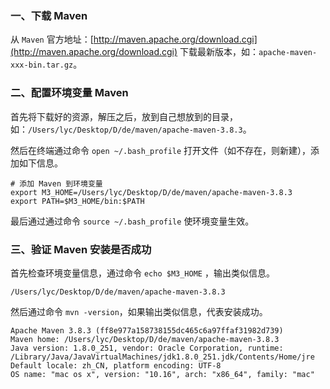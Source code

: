 ### 一、下载 Maven

从 `Maven` 官方地址：[http://maven.apache.org/download.cgi](http://maven.apache.org/download.cgi) 下载最新版本，如：`apache-maven-xxx-bin.tar.gz`。



### 二、配置环境变量 Maven 

首先将下载好的资源，解压之后，放到自己想放到的目录，如：`/Users/lyc/Desktop/D/de/maven/apache-maven-3.8.3`。



然后在终端通过命令 `open ~/.bash_profile` 打开文件（如不存在，则新建），添加如下信息。

```shell
# 添加 Maven 到环境变量
export M3_HOME=/Users/lyc/Desktop/D/de/maven/apache-maven-3.8.3
export PATH=$M3_HOME/bin:$PATH
```



最后通过通过命令 `source ~/.bash_profile` 使环境变量生效。



### 三、验证 Maven 安装是否成功

首先检查环境变量信息，通过命令 `echo $M3_HOME` ，输出类似信息。

```shell
/Users/lyc/Desktop/D/de/maven/apache-maven-3.8.3
```



然后通过命令 `mvn -version`，如果输出类似信息，代表安装成功。

```shell
Apache Maven 3.8.3 (ff8e977a158738155dc465c6a97ffaf31982d739)
Maven home: /Users/lyc/Desktop/D/de/maven/apache-maven-3.8.3
Java version: 1.8.0_251, vendor: Oracle Corporation, runtime: /Library/Java/JavaVirtualMachines/jdk1.8.0_251.jdk/Contents/Home/jre
Default locale: zh_CN, platform encoding: UTF-8
OS name: "mac os x", version: "10.16", arch: "x86_64", family: "mac"
```